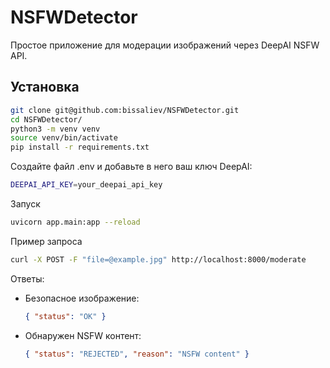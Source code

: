 # NSFWDetector

Простое приложение для модерации изображений через DeepAI NSFW API.

## Установка

```bash
git clone git@github.com:bissaliev/NSFWDetector.git
cd NSFWDetector/
python3 -m venv venv
source venv/bin/activate
pip install -r requirements.txt
```

Создайте файл .env и добавьте в него ваш ключ DeepAI:

```bash
DEEPAI_API_KEY=your_deepai_api_key
```

Запуск

```bash
uvicorn app.main:app --reload
```

Пример запроса

```bash
curl -X POST -F "file=@example.jpg" http://localhost:8000/moderate
```

Ответы:

- Безопасное изображение:

    ```json
    { "status": "OK" }
    ```

- Обнаружен NSFW контент:

    ```json
    { "status": "REJECTED", "reason": "NSFW content" }
    ```

